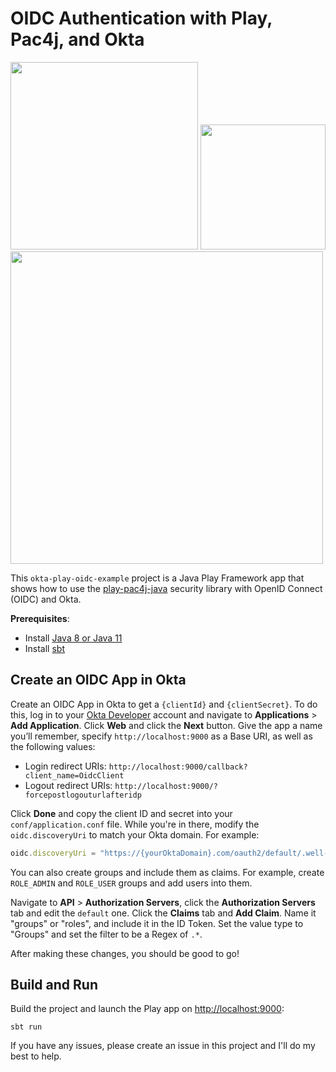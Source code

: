 # OIDC Authentication with Play, Pac4j, and Okta

<div style="vertical-align: top">
  <a href="https://www.playframework.com/assets/images/logos/play_full_color.png">
    <img src="https://www.playframework.com/assets/images/logos/play_full_color.png" width="300"></a>
  <a href="https://pac4j.github.io">
    <img src="http://www.pac4j.org/img/logo-play.png" width="200"></a>
  <a href="https://developer.okta.com/">
    <img src="https://aws1.discourse-cdn.com/standard14/uploads/oktadev/original/1X/0c6402653dfb70edc661d4976a43a46f33e5e919.png" width="500"></a>
</div>

This `okta-play-oidc-example` project is a Java Play Framework app that shows how to use the [play-pac4j-java](https://github.com/pac4j/play-pac4j) security library with OpenID Connect (OIDC) and Okta.

**Prerequisites**: 

* Install [Java 8 or Java 11](https://adoptopenjdk.net/)
* Install [sbt](https://www.scala-sbt.org/1.x/docs/Setup.html)

## Create an OIDC App in Okta

Create an OIDC App in Okta to get a `{clientId}` and `{clientSecret}`. To do this, log in to your [Okta Developer](https://developer.okta.com/) account and navigate to **Applications** > **Add Application**. Click **Web** and click the **Next** button. Give the app a name you’ll remember, specify `http://localhost:9000` as a Base URI, as well as the following values:
 
 * Login redirect URIs: `http://localhost:9000/callback?client_name=OidcClient`
 * Logout redirect URIs: `http://localhost:9000/?forcepostlogouturlafteridp`

Click **Done** and copy the client ID and secret into your `conf/application.conf` file. While you're in there, modify the `oidc.discoveryUri` to match your Okta domain. For example:

```typescript
oidc.discoveryUri = "https://{yourOktaDomain}.com/oauth2/default/.well-known/openid-configuration"
```

You can also create groups and include them as claims. For example, create `ROLE_ADMIN` and `ROLE_USER` groups and add users into them.

Navigate to **API** > **Authorization Servers**, click the **Authorization Servers** tab and edit the `default` one. Click the **Claims** tab and **Add Claim**. Name it "groups" or "roles", and include it in the ID Token. Set the value type to "Groups" and set the filter to be a Regex of `.*`.

After making these changes, you should be good to go! 

## Build and Run

Build the project and launch the Play app on [http://localhost:9000](http://localhost:9000):

    sbt run

If you have any issues, please create an issue in this project and I'll do my best to help.
